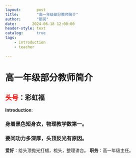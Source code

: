 ```yaml
---
layout:       post
title:        "高一年级部分教师简介"
author:       "那润"
date:       2024-06-18 12:00:00
header-style: text
catalog:      true
tags:
    - introduction
    - teacher

---
```


# 高一年级部分教师简介

## <font color=red>头号</font>：彩虹福

**Introduction**:

### 身着黑色短身衣，物理教学数第一。
### 要问功力多深厚，头顶反光有原因。
**爱好**：给头顶抛光打蜡，梳头，整理讲台。
**职务**：高一年级主任。





​								
